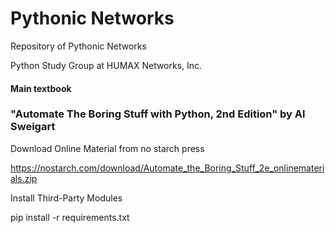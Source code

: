 # Pythonic Networks

Repository of Pythonic Networks

Python Study Group at HUMAX Networks, Inc.




#### Main textbook

### "Automate The Boring Stuff with Python, 2nd Edition" by Al Sweigart




Download Online Material from no starch press

https://nostarch.com/download/Automate_the_Boring_Stuff_2e_onlinematerials.zip



Install Third-Party Modules

pip install -r requirements.txt
